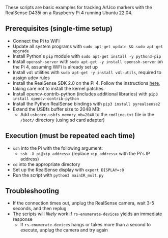 These scripts are basic examples for tracking ArUco markers with the RealSense D435i on a Raspberry Pi 4 running Ubuntu 22.04.

## Prerequisites (single-time setup)
- Connect the Pi to WiFi
- Update all system programs with `sudo apt-get update && sudo apt-get upgrade`
- Install Python's `pip` module with `sudo apt-get install -y python3-pip`
- Install `openssh-server` with `sudo apt-get -y install openssh-server` on the Pi 4, assuming WiFi is already set up
- Install `v4l` utilities with `sudo apt-get -y install v4l-utils`, required to assign udev rules
- Install the RealSense SDK 2.0 on the Pi 4. Follow the instructions [here](https://github.com/IntelRealSense/librealsense/blob/master/doc/installation.md), taking care not to install the kernel patches.
- Install opencv-contrib-python (includes additional libraries) with `pip3 install opencv-contrib-python`
- Install the Python RealSense bindings with `pip3 install pyrealsense2`
- Extend the USBfs buffer size to 2048 MB:
    - Add `usbcore.usbfs_memory_mb=2048` to the `cmdline.txt` file in the `/boot/` directory (using sd card adapter)

## Execution (must be repeated each time)
- `ssh` into the Pi with the following argument:
    - `ssh -X pi@<ip_address>` (replace `<ip_address>` with the Pi's IP address)
- `cd` into the appropriate directory
- Set up the RealSense display with `export DISPLAY=:0`
- Run the script with `python3 mainIR_mult.py`

## Troubleshooting
- If the connection times out, unplug the RealSense camera, wait 3-5 seconds, and then replug
- The scripts will *likely* work if `rs-enumerate-devices` yields an immediate response
    - If `rs-enumerate-devices` hangs or takes more than a second to execute, unplug the camera and try again
